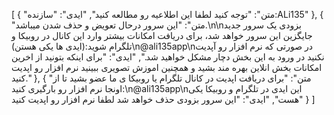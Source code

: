 [
  {
    "متن": "توجه کنید لطفا این اطلاعیه رو مطالعه کنید",
    "ایدی": "سازنده:ALi135"
  },
  {
    "متن": "این سرور درحال تعویض و حذف شدن میباشد.\n\nبزودی یک سرور جدید جایگزین این سرور خواهد شد، برای دریافت امکانات بیشتر وارد این کانال در روبیکا و تلگرام شوید:(ایدی ها یکی هستن)\n@ali135app\nدر صورتی که نرم افزار رو آپدیت نکنید در ورود به این بخش دچار مشکل خواهید شد.",
    "ایدی": "برای اینکه بتونید از اخرین امکانات بخش انلاین بهره مند بشید و همچنین اموزش تصویری ببینید نرم افزار رو اپدیت کنید."
  },
  {
    "متن": "برای دریافت اپدیت در کانال تلگرام یا روبیکا ی ما عضو بشید تا از اونجا نرم افزار رو بارگیری کنید:\n@ali135app\nاین ایدی در تلگرام و روبیکا یکی هست",
    "ایدی": "این سرور بزودی حذف خواهد شد لطفا نرم افزار رو اپدیت کنید"
  }
]

